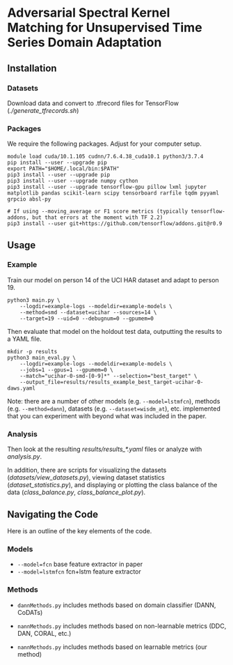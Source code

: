# Adversarial Spectral Kernel Matching for Unsupervised Time Series Domain Adaptation

## Installation

### Datasets

Download data and convert to .tfrecord files for TensorFlow
(*./generate_tfrecords.sh*)

### Packages

We require the following packages.
Adjust for your computer setup.

    module load cuda/10.1.105 cudnn/7.6.4.38_cuda10.1 python3/3.7.4
    pip install --user --upgrade pip
    export PATH="$HOME/.local/bin:$PATH"
    pip3 install --user --upgrade pip
    pip3 install --user --upgrade numpy cython
    pip3 install --user --upgrade tensorflow-gpu pillow lxml jupyter matplotlib pandas scikit-learn scipy tensorboard rarfile tqdm pyyaml grpcio absl-py
    
    # If using --moving_average or F1 score metrics (typically tensorflow-addons, but that errors at the moment with TF 2.2)
    pip3 install --user git+https://github.com/tensorflow/addons.git@r0.9



## Usage

### Example

Train our model on person 14 of the UCI HAR dataset
and adapt to person 19.

    python3 main.py \
        --logdir=example-logs --modeldir=example-models \
        --method=smd --dataset=ucihar --sources=14 \
        --target=19 --uid=0 --debugnum=0 --gpumem=0

Then evaluate that model on the holdout test data, outputting the results to a
YAML file.

    mkdir -p results
    python3 main_eval.py \
        --logdir=example-logs --modeldir=example-models \
        --jobs=1 --gpus=1 --gpumem=0 \
        --match="ucihar-0-smd-[0-9]*" --selection="best_target" \
        --output_file=results/results_example_best_target-ucihar-0-daws.yaml

Note: there are a number of other models (e.g. ``--model=lstmfcn``), methods (e.g.
``--method=dann``), datasets (e.g. ``--dataset=wisdm_at``), etc. implemented that
you can experiment with beyond what was included in the paper.

### Analysis

Then look at the resulting *results/results_\*.yaml* files or analyze with
*analysis.py*.

In addition, there are scripts for visualizing the datasets
(*datasets/view_datasets.py*), viewing dataset statistics
(*dataset_statistics.py*), and displaying or plotting the class balance of the
data (*class_balance.py*, *class_balance_plot.py*).

## Navigating the Code

Here is an outline of the key elements of the code.

### Models

- ``--model=fcn`` base feature extractor in paper
- `--model=lstmfcn` fcn+lstm feature extractor

### Methods

- `dannMethods.py` includes methods based on domain classifier (DANN, CoDATs)
- `nannMethods.py` includes methods based on non-learnable metrics (DDC, DAN, CORAL, etc.)

- `nannMethods.py` includes methods based on learnable metrics (our method)